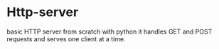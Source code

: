# Http-server
basic HTTP server from scratch with python
it handles GET and POST requests and serves one client at a time.
